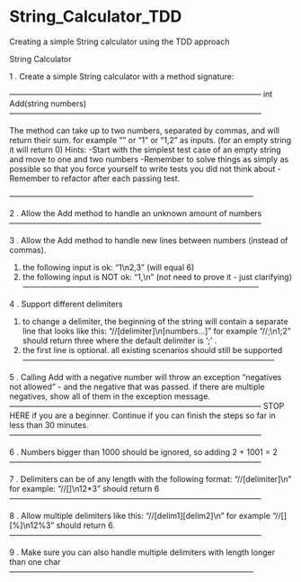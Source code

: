 # String_Calculator_TDD
Creating a simple String calculator using the TDD approach

String Calculator 

1 . Create a simple String calculator with a method signature:

————————————————————————————————
int Add(string numbers)
————————————————————————————————

The method can take up to two numbers, separated by commas, and will return their sum. 
for example “” or “1” or “1,2” as inputs. (for an empty string it will return 0) 
Hints:
-Start with the simplest test case of an empty string and move to one and two numbers
-Remember to solve things as simply as possible so that you force yourself to write tests you did not think about
-Remember to refactor after each passing test.

——————————————————————————————— 

2 . Allow the Add method to handle an unknown amount of numbers
————————————————————————————————

3 . Allow the Add method to handle new lines between numbers (instead of commas).
  1. the following input is ok: “1\n2,3” (will equal 6)
  2. the following input is NOT ok: “1,\n” (not need to prove it - just clarifying)
——————————————————————————————

4 . Support different delimiters 
  1. to change a delimiter, the beginning of the string will contain a separate line that looks like this: “//[delimiter]\n[numbers…]” for example “//;\n1;2” should return three     where the default delimiter is ‘;’ . 
  2. the first line is optional. all existing scenarios should still be supported 
———————————————————————————————— 

5 . Calling Add with a negative number will throw an exception “negatives not allowed” - and the negative that was passed. if there are multiple negatives, show all of them in the exception message.
————————————————————————————————
STOP HERE if you are a beginner. Continue if you can finish the steps so far in less than 30 minutes.
———————————————————————————————— 

6 . Numbers bigger than 1000 should be ignored, so adding 2 + 1001 = 2
———————————————————————————————— 

7 . Delimiters can be of any length with the following format: “//[delimiter]\n” for example: “//[]\n12*3” should return 6
———————————————————————————————— 

8 . Allow multiple delimiters like this: “//[delim1][delim2]\n” for example “//[][%]\n12%3” should return 6.
———————————————————————————————— 

9 . Make sure you can also handle multiple delimiters with length longer than one char
———————————————————————————————

